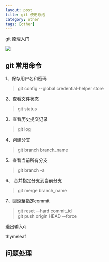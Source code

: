 ```yaml
---
layout: post
title: git 使用总结
category: other
tags: [other]
---
```


git 原理入门

![](https://louisjiang1989.github.io/assets/images/2018/git.JPG)  


## git 常用命令
1、保存用户名和密码
> git config --global credential-helper store

2、查看文件状态
> git status 

3、查看历史提交记录
> git log

4、创建分支
> git branch branch_name

5、查看当前所有分支
> git branch -a

6、 合并指定分支到当前分支
> git merge branch_name

7、回滚至指定commit
> git reset --hard commit_id  
> git push origin HEAD --force

退出输入q





thymeleaf







## 问题处理

